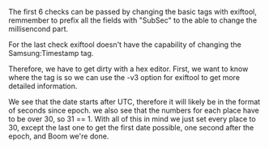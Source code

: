 The first 6 checks can be passed by changing the basic tags with exiftool, remmember to prefix all the fields with "SubSec" to the able to change the millisencond part.

For the last check exiftool doesn't have the capability of changing the Samsung:Timestamp tag.

Therefore, we have to get dirty with a hex editor. First, we want to know where the tag is so we can use the -v3 option for exiftool to get more detailed information.

We see that the date starts after UTC, therefore it will likely be in the format of seconds since epoch. we also see that the numbers for each place have to be over 30, so 31 == 1. With all of this in mind we just set every place to 30, except the last one to get the first date possible, one second after the epoch, and Boom we're done.


